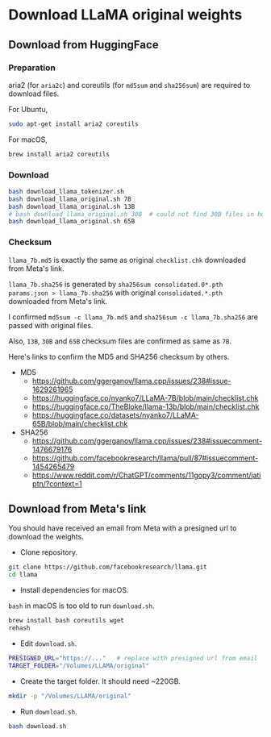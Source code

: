 # Download LLaMA original weights

## Download from HuggingFace

### Preparation

aria2 (for `aria2c`) and coreutils (for `md5sum` and `sha256sum`) are required to download files.

For Ubuntu,

```bash
sudo apt-get install aria2 coreutils
```

For macOS,

```bash
brew install aria2 coreutils
```

### Download

```bash
bash download_llama_tokenizer.sh
bash download_llama_original.sh 7B
bash download_llama_original.sh 13B
# bash download_llama_original.sh 30B  # could not find 30B files in huggingface
bash download_llama_original.sh 65B
```

### Checksum

`llama_7b.md5` is exactly the same as original `checklist.chk` downloaded from Meta's link.

`llama_7b.sha256` is generated by `sha256sum consolidated.0*.pth params.json > llama_7b.sha256` with original `consolidated.*.pth` downloaded from Meta's link.

I confirmed `md5sum -c llama_7b.md5` and `sha256sum -c llama_7b.sha256` are passed with original files.

Also, `13B`, `30B` and `65B` checksum files are confirmed as same as `7B`.

Here's links to confirm the MD5 and SHA256 checksum by others.

- MD5
  - https://github.com/ggerganov/llama.cpp/issues/238#issue-1629261965
  - https://huggingface.co/nyanko7/LLaMA-7B/blob/main/checklist.chk
  - https://huggingface.co/TheBloke/llama-13b/blob/main/checklist.chk
  - https://huggingface.co/datasets/nyanko7/LLaMA-65B/blob/main/checklist.chk
- SHA256
  - https://github.com/ggerganov/llama.cpp/issues/238#issuecomment-1476679176
  - https://github.com/facebookresearch/llama/pull/87#issuecomment-1454265479
  - https://www.reddit.com/r/ChatGPT/comments/11gopy3/comment/jatiptn/?context=1


## Download from Meta's link

You should have received an email from Meta with a presigned url to download the weights.

- Clone repository.

```bash
git clone https://github.com/facebookresearch/llama.git
cd llama
```

- Install dependencies for macOS.

`bash` in macOS is too old to run `download.sh`.

```bash
brew install bash coreutils wget
rehash
```

- Edit `download.sh`.

```bash
PRESIGNED_URL="https://..."   # replace with presigned url from email
TARGET_FOLDER="/Volumes/LLAMA/original"
```

- Create the target folder. It should need ~220GB.

```bash
mkdir -p "/Volumes/LLAMA/original"
```

- Run `download.sh`.

```bash
bash download.sh
```
